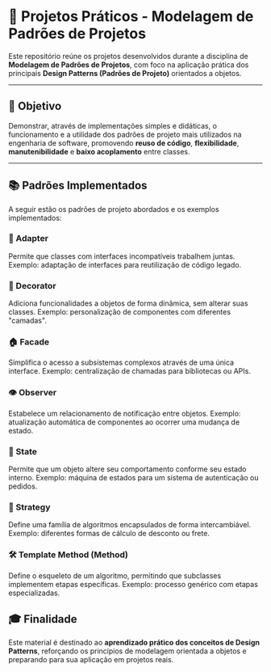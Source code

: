 # 📐 Projetos Práticos - Modelagem de Padrões de Projetos

Este repositório reúne os projetos desenvolvidos durante a disciplina de **Modelagem de Padrões de Projetos**, com foco na aplicação prática dos principais **Design Patterns (Padrões de Projeto)** orientados a objetos.

---

## 🎯 Objetivo

Demonstrar, através de implementações simples e didáticas, o funcionamento e a utilidade dos padrões de projeto mais utilizados na engenharia de software, promovendo **reuso de código**, **flexibilidade**, **manutenibilidade** e **baixo acoplamento** entre classes.

---

## 📚 Padrões Implementados

A seguir estão os padrões de projeto abordados e os exemplos implementados:

### 🔌 Adapter

Permite que classes com interfaces incompatíveis trabalhem juntas. Exemplo: adaptação de interfaces para reutilização de código legado.

### 🎨 Decorator

Adiciona funcionalidades a objetos de forma dinâmica, sem alterar suas classes. Exemplo: personalização de componentes com diferentes "camadas".

### 🏠 Facade

Simplifica o acesso a subsistemas complexos através de uma única interface. Exemplo: centralização de chamadas para bibliotecas ou APIs.

### 👁️ Observer

Estabelece um relacionamento de notificação entre objetos. Exemplo: atualização automática de componentes ao ocorrer uma mudança de estado.

### 🔄 State

Permite que um objeto altere seu comportamento conforme seu estado interno. Exemplo: máquina de estados para um sistema de autenticação ou pedidos.

### 🧠 Strategy

Define uma família de algoritmos encapsulados de forma intercambiável. Exemplo: diferentes formas de cálculo de desconto ou frete.

### 🛠️ Template Method (Method)

Define o esqueleto de um algoritmo, permitindo que subclasses implementem etapas específicas. Exemplo: processo genérico com etapas especializadas.



## 🎓 Finalidade

Este material é destinado ao **aprendizado prático dos conceitos de Design Patterns**, reforçando os princípios de modelagem orientada a objetos e preparando para sua aplicação em projetos reais.
